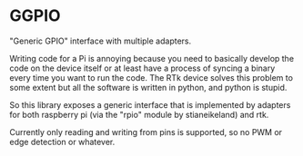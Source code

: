 # GGPIO

"Generic GPIO" interface with multiple adapters.

Writing code for a Pi is annoying because you 
need to basically develop the code on the device itself 
or at least have a process of syncing a binary every
time you want to run the code. The RTk device solves 
this problem to some extent but all the software is 
written in python, and python is stupid.

So this library exposes a generic interface that is implemented 
by adapters for both raspberry pi (via the "rpio" module by stianeikeland) and 
rtk.

Currently only reading and writing from pins is supported, so no
PWM or edge detection or whatever.